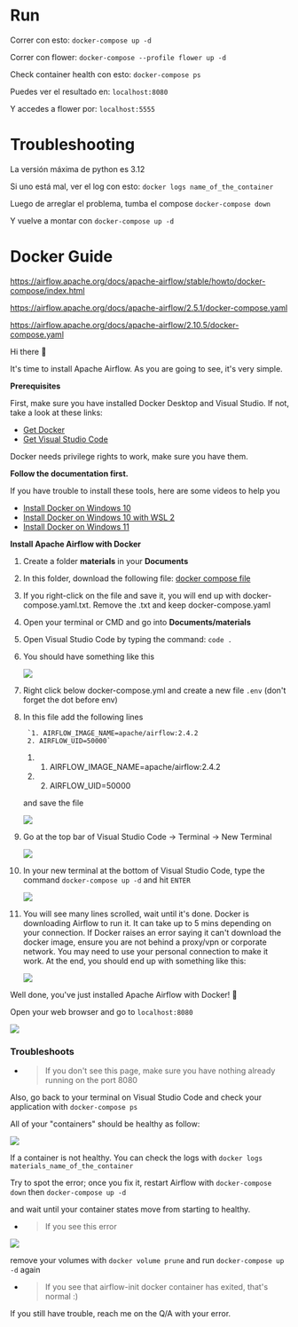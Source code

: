 # Run

Correr con esto:
```docker-compose up -d```

Correr con flower:
```docker-compose --profile flower up -d```

Check container health con esto:
```docker-compose ps```

Puedes ver el resultado en:
```localhost:8080```

Y accedes a flower por:
```localhost:5555```

# Troubleshooting

La versión máxima de python es 3.12

Si uno está mal, ver el log con esto:
```docker logs name_of_the_container```

Luego de arreglar el problema, tumba el compose
```docker-compose down```

Y vuelve a montar con
```docker-compose up -d```

# Docker Guide

https://airflow.apache.org/docs/apache-airflow/stable/howto/docker-compose/index.html

https://airflow.apache.org/docs/apache-airflow/2.5.1/docker-compose.yaml

https://airflow.apache.org/docs/apache-airflow/2.10.5/docker-compose.yaml

Hi there 👋

It's time to install Apache Airflow. As you are going to see, it's very simple.

**Prerequisites**

First, make sure you have installed Docker Desktop and Visual Studio. If not, take a look at these links:

- [Get Docker](https://docs.docker.com/get-docker/)
- [Get Visual Studio Code](https://code.visualstudio.com/download)

Docker needs privilege rights to work, make sure you have them.

**Follow the documentation first.**

If you have trouble to install these tools, here are some videos to help you

- [Install Docker on Windows 10](https://www.youtube.com/watch?v=lIkxbE_We1I&ab_channel=JamesStormes)
- [Install Docker on Windows 10 with WSL 2](https://www.youtube.com/watch?v=h0Lwtcje-Jo&ab_channel=BeachcastsProgrammingVideos)
- [Install Docker on Windows 11](https://youtu.be/6k1CyA5zYgg?t=249)

**Install Apache Airflow with Docker**

1. Create a folder **materials** in your **Documents**
2. In this folder, download the following file: [docker compose file](https://airflow.apache.org/docs/apache-airflow/2.5.1/docker-compose.yaml)
3. If you right-click on the file and save it, you will end up with docker-compose.yaml.txt. Remove the .txt and keep docker-compose.yaml
4. Open your terminal or CMD and go into **Documents/materials**
5. Open Visual Studio Code by typing the command: `code .`
6. You should have something like this
    
    ![](https://img-c.udemycdn.com/redactor/raw/article_lecture/2022-05-19_08-58-14-75ad4de4f9c3fa386546708ce86db04a.png)
    
7. Right click below docker-compose.yml and create a new file `.env` (don't forget the dot before env)
8. In this file add the following lines
    
    
        `1. AIRFLOW_IMAGE_NAME=apache/airflow:2.4.2
        2. AIRFLOW_UID=50000`
    
    1. 1. AIRFLOW_IMAGE_NAME=apache/airflow:2.4.2
    2. 2. AIRFLOW_UID=50000
    
    and save the file
    
    ![](https://img-c.udemycdn.com/redactor/raw/article_lecture/2022-05-19_08-58-15-94fb1fff7e92c0ca1378ec7421e0f650.png)
    
9. Go at the top bar of Visual Studio Code -> Terminal -> New Terminal
    
    ![](https://img-c.udemycdn.com/redactor/raw/article_lecture/2022-05-19_08-58-15-c82d370ca2d8cf4b8eecc5337650dca6.png)
    
10. In your new terminal at the bottom of Visual Studio Code, type the command `docker-compose up -d` and hit `ENTER`
    
    ![](https://img-c.udemycdn.com/redactor/raw/article_lecture/2022-05-19_08-58-15-8a8428697d23ce89a6cd8af85881523c.png)
    
11. You will see many lines scrolled, wait until it's done. Docker is downloading Airflow to run it. It can take up to 5 mins depending on your connection. If Docker raises an error saying it can't download the docker image, ensure you are not behind a proxy/vpn or corporate network. You may need to use your personal connection to make it work. At the end, you should end up with something like this:
    
    ![](https://img-c.udemycdn.com/redactor/raw/article_lecture/2022-05-19_08-58-15-1d0b2c401e8b14e1d23ec2024eaf0eef.png)
    

Well done, you've just installed Apache Airflow with Docker! 🎉

Open your web browser and go to `localhost:8080`

![](https://img-c.udemycdn.com/redactor/raw/article_lecture/2022-05-19_08-58-15-8e7bab039ef558f46a3263d851649e95.png)

### Troubleshoots

- > If you don't see this page, make sure you have nothing already running on the port 8080

Also, go back to your terminal on Visual Studio Code and check your application with `docker-compose ps`

All of your "containers" should be healthy as follow:

![](https://img-c.udemycdn.com/redactor/raw/article_lecture/2022-05-19_08-58-15-414bbbd37e901753ea738f68380ef573.png)

If a container is not healthy. You can check the logs with `docker logs materials_name_of_the_container`

Try to spot the error; once you fix it, restart Airflow with `docker-compose down` then `docker-compose up -d`

and wait until your container states move from starting to healthy.

- > If you see this error

![](https://img-c.udemycdn.com/redactor/raw/article_lecture/2023-03-06_08-28-42-9884e885f01d16f91bd4a0f03ed267db.png)

remove your volumes with `docker volume prune` and run `docker-compose up -d` again

- > If you see that airflow-init docker container has exited, that's normal :)

If you still have trouble, reach me on the Q/A with your error.
